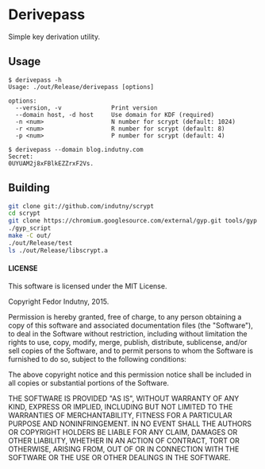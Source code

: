# Derivepass

Simple key derivation utility.

## Usage

```
$ derivepass -h
Usage: ./out/Release/derivepass [options]

options:
  --version, -v              Print version
  --domain host, -d host     Use domain for KDF (required)
  -n <num>                   N number for scrypt (default: 1024)
  -r <num>                   R number for scrypt (default: 8)
  -p <num>                   P number for scrypt (default: 4)

$ derivepass --domain blog.indutny.com
Secret:
0UYUAM2j8xFBlkEZZrxF2Vs.
```

## Building

```bash
git clone git://github.com/indutny/scrypt
cd scrypt
git clone https://chromium.googlesource.com/external/gyp.git tools/gyp
./gyp_script
make -C out/
./out/Release/test
ls ./out/Release/libscrypt.a
```

#### LICENSE

This software is licensed under the MIT License.

Copyright Fedor Indutny, 2015.

Permission is hereby granted, free of charge, to any person obtaining a
copy of this software and associated documentation files (the
"Software"), to deal in the Software without restriction, including
without limitation the rights to use, copy, modify, merge, publish,
distribute, sublicense, and/or sell copies of the Software, and to permit
persons to whom the Software is furnished to do so, subject to the
following conditions:

The above copyright notice and this permission notice shall be included
in all copies or substantial portions of the Software.

THE SOFTWARE IS PROVIDED "AS IS", WITHOUT WARRANTY OF ANY KIND, EXPRESS
OR IMPLIED, INCLUDING BUT NOT LIMITED TO THE WARRANTIES OF
MERCHANTABILITY, FITNESS FOR A PARTICULAR PURPOSE AND NONINFRINGEMENT. IN
NO EVENT SHALL THE AUTHORS OR COPYRIGHT HOLDERS BE LIABLE FOR ANY CLAIM,
DAMAGES OR OTHER LIABILITY, WHETHER IN AN ACTION OF CONTRACT, TORT OR
OTHERWISE, ARISING FROM, OUT OF OR IN CONNECTION WITH THE SOFTWARE OR THE
USE OR OTHER DEALINGS IN THE SOFTWARE.
